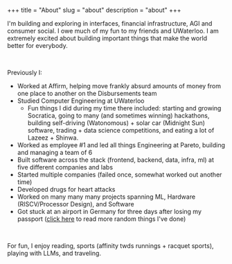 +++
title = "About"
slug = "about"
description = "about"
+++

I'm building and exploring in interfaces, financial infrastructure, AGI and consumer social. I owe much of my fun to my friends and UWaterloo. I am extremely excited about building important things that make the world better for everybody.

&nbsp;

Previously I:

- Worked at Affirm, helping move frankly absurd amounts of money from one place to another on the Disbursements team
- Studied Computer Engineering at UWaterloo
    - Fun things I did during my time there included: starting and growing Socratica, going to many (and sometimes winning) hackathons, building self-driving (Watonomous) + solar car (Midnight Sun) software, trading + data science competitions, and eating a lot of Lazeez + Shinwa. 
- Worked as employee #1 and led all things Engineering at Pareto, building and managing a team of 6
- Built software across the stack (frontend, backend, data, infra, ml) at five different companies and labs
- Started multiple companies (failed once, somewhat worked out another time)
- Developed drugs for heart attacks 
- Worked on many many many projects spanning ML, Hardware (RISCV/Processor Design), and Software
- Got stuck at an airport in Germany for three days after losing my passport ([click here](https://www.asharma.me/posts/random) to read more random things I've done)

&nbsp;

For fun, I enjoy reading, sports (affinity twds runnings + racquet sports), playing with LLMs, and traveling. 

&nbsp;
